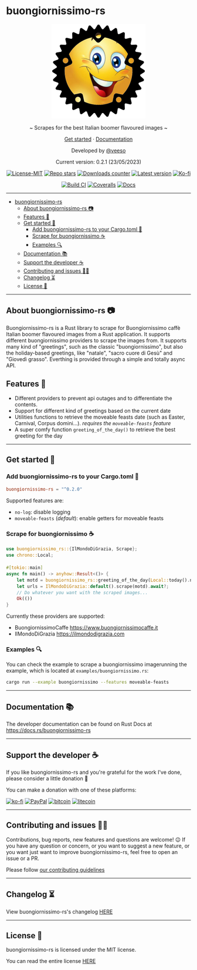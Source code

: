 # buongiornissimo-rs

<p align="center">
  <img src="docs/images/buongiornissimo-rs.png" width="256" height="256" />
</p>

<p align="center">~ Scrapes for the best Italian boomer flavoured images ~</p>
<p align="center">
  <a href="#get-started-">Get started</a>
  ·
  <a href="https://docs.rs/buongiornissimo-rs" target="_blank">Documentation</a>
</p>

<p align="center">Developed by <a href="https://veeso.github.io/" target="_blank">@veeso</a></p>
<p align="center">Current version: 0.2.1 (23/05/2023)</p>

<p align="center">
  <a href="https://opensource.org/licenses/MIT"
    ><img
      src="https://img.shields.io/badge/License-MIT-teal.svg"
      alt="License-MIT"
  /></a>
  <a href="https://github.com/veeso/buongiornissimo-rs/stargazers"
    ><img
      src="https://img.shields.io/github/stars/veeso/buongiornissimo-rs.svg"
      alt="Repo stars"
  /></a>
  <a href="https://crates.io/crates/buongiornissimo-rs"
    ><img
      src="https://img.shields.io/crates/d/buongiornissimo-rs.svg"
      alt="Downloads counter"
  /></a>
  <a href="https://crates.io/crates/buongiornissimo-rs"
    ><img
      src="https://img.shields.io/crates/v/buongiornissimo-rs.svg"
      alt="Latest version"
  /></a>
  <a href="https://ko-fi.com/veeso">
    <img
      src="https://img.shields.io/badge/donate-ko--fi-red"
      alt="Ko-fi"
  /></a>
</p>
<p align="center">
  <a href="https://github.com/veeso/buongiornissimo-rs/actions"
    ><img
      src="https://github.com/veeso/buongiornissimo-rs/workflows/Build/badge.svg"
      alt="Build CI"
  /></a>
  <a href="https://coveralls.io/github/veeso/buongiornissimo-rs"
    ><img
      src="https://coveralls.io/repos/github/veeso/buongiornissimo-rs/badge.svg"
      alt="Coveralls"
  /></a>
  <a href="https://docs.rs/buongiornissimo-rs"
    ><img
      src="https://docs.rs/buongiornissimo-rs/badge.svg"
      alt="Docs"
  /></a>
</p>

---

- [buongiornissimo-rs](#buongiornissimo-rs)
  - [About buongiornissimo-rs 📷](#about-buongiornissimo-rs-)
  - [Features 🎁](#features-)
  - [Get started 🏁](#get-started-)
    - [Add buongiornissimo-rs to your Cargo.toml 🦀](#add-buongiornissimo-rs-to-your-cargotoml-)
    - [Scrape for buongiornissimo ☕](#scrape-for-buongiornissimo-)
    - [Examples 🔍](#examples-)
  - [Documentation 📚](#documentation-)
  - [Support the developer ☕](#support-the-developer-)
  - [Contributing and issues 🤝🏻](#contributing-and-issues-)
  - [Changelog ⏳](#changelog-)
  - [License 📃](#license-)

---

## About buongiornissimo-rs 📷

Buongiornissimo-rs is a Rust library to scrape for Buongiornissimo caffè Italian boomer flavoured images from a Rust application.
It supports different buongiornissimo providers to scrape the images from. It supports many kind of "greetings", such as the classic "buongiornissimo", but also the holiday-based greetings, like "natale", "sacro cuore di Gesù" and "Giovedì grasso". Everthing is provided through a simple and totally async API.

## Features 🎁

- Different providers to prevent api outages and to differentiate the contents.
- Support for different kind of greetings based on the current date
- Utilities functions to retrieve the moveable feasts date (such as Easter, Carnival, Corpus domini...). *requires the `moveable-feasts` feature*
- A super comfy function `greeting_of_the_day()` to retrieve the best greeting for the day

---

## Get started 🏁

### Add buongiornissimo-rs to your Cargo.toml 🦀

```toml
buongiornissimo-rs = "^0.2.0"
```

Supported features are:

- `no-log`: disable logging
- `moveable-feasts` (*default*): enable getters for moveable feasts

### Scrape for buongiornissimo ☕

```rust
use buongiornissimo_rs::{IlMondoDiGrazia, Scrape};
use chrono::Local;

#[tokio::main]
async fn main() -> anyhow::Result<()> {
    let motd = buongiornissimo_rs::greeting_of_the_day(Local::today().naive_local(), true);
    let urls = IlMondoDiGrazia::default().scrape(motd).await?;
    // Do whatever you want with the scraped images...
    Ok(())
}
```

Currently these providers are supported:

- BuongiornissimoCaffe <https://www.buongiornissimocaffe.it>
- IlMondoDiGrazia <https://ilmondodigrazia.com>

### Examples 🔍

You can check the example to scrape a buongiornissimo imagerunning the example, which is located at `examples/buongiornissimo.rs`:

```sh
cargo run --example buongiornissimo --features moveable-feasts
```

---

## Documentation 📚

The developer documentation can be found on Rust Docs at <https://docs.rs/buongiornissimo-rs>

---

## Support the developer ☕

If you like buongiornissimo-rs and you're grateful for the work I've done, please consider a little donation 🥳

You can make a donation with one of these platforms:

[![ko-fi](https://img.shields.io/badge/Ko--fi-F16061?style=for-the-badge&logo=ko-fi&logoColor=white)](https://ko-fi.com/veeso)
[![PayPal](https://img.shields.io/badge/PayPal-00457C?style=for-the-badge&logo=paypal&logoColor=white)](https://www.paypal.me/chrisintin)
[![bitcoin](https://img.shields.io/badge/Bitcoin-ff9416?style=for-the-badge&logo=bitcoin&logoColor=white)](https://btc.com/bc1qvlmykjn7htz0vuprmjrlkwtv9m9pan6kylsr8w)
[![litecoin](https://img.shields.io/badge/Litecoin-345d9d?style=for-the-badge&logo=Litecoin&logoColor=white)](https://blockchair.com/litecoin/address/ltc1q89a7f859gt7nuekvnuuc25wapkq2f8ny78mp8l)

---

## Contributing and issues 🤝🏻

Contributions, bug reports, new features and questions are welcome! 😉
If you have any question or concern, or you want to suggest a new feature, or you want just want to improve buongiornissimo-rs, feel free to open an issue or a PR.

Please follow [our contributing guidelines](CONTRIBUTING.md)

---

## Changelog ⏳

View buongiornissimo-rs's changelog [HERE](CHANGELOG.md)

---

## License 📃

buongiornissimo-rs is licensed under the MIT license.

You can read the entire license [HERE](LICENSE)
